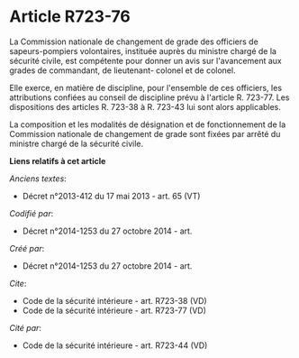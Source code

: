 # Article R723-76

La Commission nationale de changement de grade des officiers de sapeurs-pompiers volontaires, instituée auprès du ministre
chargé de la sécurité civile, est compétente pour donner un avis sur l'avancement aux grades de commandant, de lieutenant-
colonel et de colonel. 

Elle exerce, en matière de discipline, pour l'ensemble de ces officiers, les attributions confiées au conseil de discipline
prévu à l'article R. 723-77. Les dispositions des articles R. 723-38 à R. 723-43 lui sont alors applicables. 

La composition et les modalités de désignation et de fonctionnement de la Commission nationale de changement de grade sont
fixées par arrêté du ministre chargé de la sécurité civile.

**Liens relatifs à cet article**

_Anciens textes_:

  - Décret n°2013-412 du 17 mai 2013 - art. 65 (VT)

_Codifié par_:

  - Décret n°2014-1253 du 27 octobre 2014 - art.

_Créé par_:

  - Décret n°2014-1253 du 27 octobre 2014 - art.

_Cite_:

  - Code de la sécurité intérieure - art. R723-38 (VD)
  - Code de la sécurité intérieure - art. R723-77 (VD)

_Cité par_:

  - Code de la sécurité intérieure - art. R723-44 (VD)
